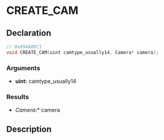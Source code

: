 # CREATE_CAM

## Declaration
```cpp
// 0x694A0DC1
void CREATE_CAM(uint camtype_usually14, Camera* camera);
```

### Arguments
- **uint:** camtype_usually14

### Results
- **Camera*:** camera

## Description
